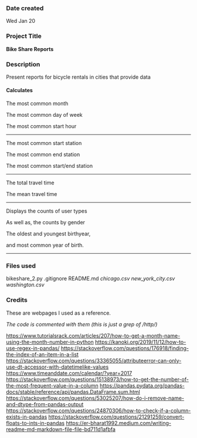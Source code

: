 ### Date created
Wed Jan 20

### Project Title
**Bike Share Reports**

### Description
Present reports for bicycle rentals in cities that provide data

#### Calculates

The most common month 

The most common day of week 

The most common start hour 

---

The most common start station 

The most common end station 

The most common start/end station 

---

The total travel time 

The mean travel time

---

Displays the counts of user types

As well as, the counts by gender

The oldest and youngest birthyear,

and most common year of birth.

---

### Files used
bikeshare_2.py
.gitignore 
README.md
    _chicago.csv  new_york_city.csv  washington.csv_

### Credits
These are webpages I used as a reference.

_The code is commented with them (this is just a grep of /http/)_

https://www.tutorialsrack.com/articles/207/how-to-get-a-month-name-using-the-month-number-in-python
https://kanoki.org/2019/11/12/how-to-use-regex-in-pandas/
https://stackoverflow.com/questions/176918/finding-the-index-of-an-item-in-a-list
https://stackoverflow.com/questions/33365055/attributeerror-can-only-use-dt-accessor-with-datetimelike-values
https://www.timeanddate.com/calendar/?year=2017
https://stackoverflow.com/questions/15138973/how-to-get-the-number-of-the-most-frequent-value-in-a-column
https://pandas.pydata.org/pandas-docs/stable/reference/api/pandas.DataFrame.sum.html
https://stackoverflow.com/questions/53025207/how-do-i-remove-name-and-dtype-from-pandas-output
https://stackoverflow.com/questions/24870306/how-to-check-if-a-column-exists-in-pandas
https://stackoverflow.com/questions/21291259/convert-floats-to-ints-in-pandas
https://er-bharat1992.medium.com/writing-readme-md-markdown-file-file-bd711d1afbfa

